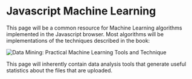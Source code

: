 # Javascript Machine Learning

This page will be a common resource for Machine Learning algorithms implemented in the Javascript browser.
Most algorithms will be implementations of the techniques described in the book:
>
![Data Mining: Practical Machine Learning Tools and Technique](https://www.cs.waikato.ac.nz/~ml/images/Book4thEd.jpg)

This page will inherently contain data analysis tools that generate useful statistics about the files that are uploaded.
